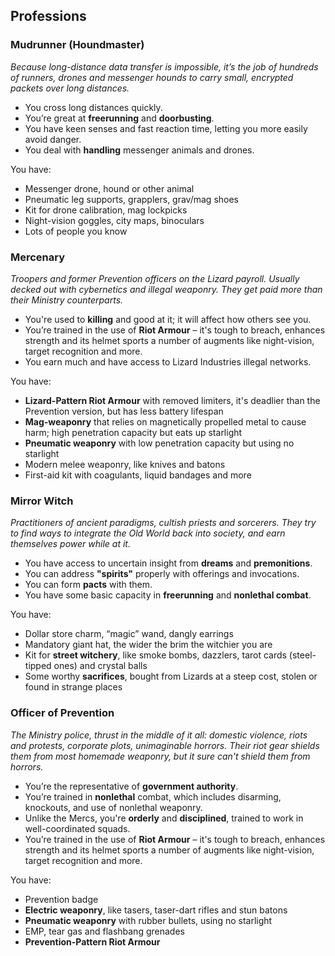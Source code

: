 
## Professions

### Mudrunner (Houndmaster)

_Because long-distance data transfer is impossible, it’s the job of hundreds of runners, drones and messenger hounds to carry small, encrypted packets over long distances._

* You cross long distances quickly.
* You’re great at **freerunning** and **doorbusting**.
* You have keen senses and fast reaction time, letting you more easily avoid danger.
* You deal with **handling** messenger animals and drones.

You have:

* Messenger drone, hound or other animal
* Pneumatic leg supports, grapplers, grav/mag shoes
* Kit for drone calibration, mag lockpicks
* Night-vision goggles, city maps, binoculars
* Lots of people you know

### Mercenary

_Troopers and former Prevention officers on the Lizard payroll. Usually decked out with cybernetics and illegal weaponry. They get paid more than their Ministry counterparts._

* You're used to **killing** and good at it; it will affect how others see you.
* You’re trained in the use of **Riot Armour** – it's tough to breach, enhances strength and its helmet sports a number of augments like night-vision, target recognition and more.
* You earn much and have access to Lizard Industries illegal networks.

You have:

* **Lizard-Pattern Riot Armour** with removed limiters, it's deadlier than the Prevention version, but has less battery lifespan
* **Mag-weaponry** that relies on magnetically propelled metal to cause harm; high penetration capacity but eats up starlight
* **Pneumatic weaponry** with low penetration capacity but using no starlight
* Modern melee weaponry, like knives and batons
* First-aid kit with coagulants, liquid bandages and more

### Mirror Witch

_Practitioners of ancient paradigms, cultish priests and sorcerers. They try to find ways to integrate the Old World back into society, and earn themselves power while at it._

* You have access to uncertain insight from **dreams** and **premonitions**.
* You can address **"spirits"** properly with offerings and invocations.
* You can form **pacts** with them.
* You have some basic capacity in **freerunning** and **nonlethal combat**.

You have:

* Dollar store charm, “magic” wand, dangly earrings
* Mandatory giant hat, the wider the brim the witchier you are
* Kit for **street witchery**, like smoke bombs, dazzlers, tarot cards (steel-tipped ones) and crystal balls
* Some worthy **sacrifices**, bought from Lizards at a steep cost, stolen or found in strange places

### Officer of Prevention

_The Ministry police, thrust in the middle of it all: domestic violence, riots and protests, corporate plots, unimaginable horrors. Their riot gear shields them from most homemade weaponry, but it sure can't shield them from horrors._

* You’re the representative of **government authority**.
* You’re trained in **nonlethal** combat, which includes disarming, knockouts, and use of nonlethal weaponry.
* Unlike the Mercs, you're **orderly** and **disciplined**, trained to work in well-coordinated squads.
* You’re trained in the use of **Riot Armour** – it's tough to breach, enhances strength and its helmet sports a number of augments like night-vision, target recognition and more.

You have:

* Prevention badge
* **Electric weaponry**, like tasers, taser-dart rifles and stun batons
* **Pneumatic weaponry** with rubber bullets, using no starlight
* EMP, tear gas and flashbang grenades
* **Prevention-Pattern Riot Armour**

